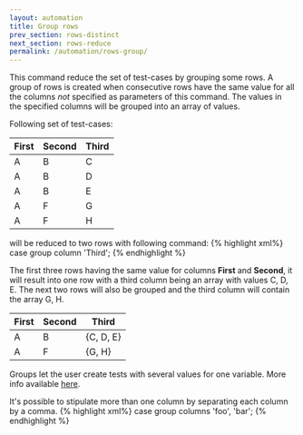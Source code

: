 ```yaml
---
layout: automation
title: Group rows
prev_section: rows-distinct
next_section: rows-reduce
permalink: /automation/rows-group/
---
```

This command reduce the set of test-cases by grouping some rows. A group of rows is created when consecutive rows have the same value for all the columns *not* specified as parameters of this command. The values in the specified columns will be grouped into an array of values.

Following set of test-cases:

|First|Second|Third
|-----|------|-----
| A | B | C
| A | B | D
| A | B | E
| A | F | G
| A | F | H

will be reduced to two rows with following command:
{% highlight xml%}
case group column 'Third';
{% endhighlight %}

The first three rows having the same value for columns **First** and **Second**, it will result into one row with a third column being an array with values C, D, E. The next two rows will also be grouped and the third column will contain the array G, H.

|First|Second|Third
|-----|------|-----
| A | B | {C, D, E}
| A | F | {G, H}

Groups let the user create tests with several values for one variable. More info available [here](../generate-tests/#use-grouping-option).

It's possible to stipulate more than one column by separating each column by a comma.
{% highlight xml%}
case group columns 'foo', 'bar';
{% endhighlight %}
